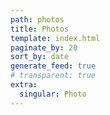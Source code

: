 ```yaml
---
path: photos
title: Photos
template: index.html
paginate_by: 20
sort_by: date
generate_feed: true
# transparent: true
extra:
  singular: Photo
---
```

